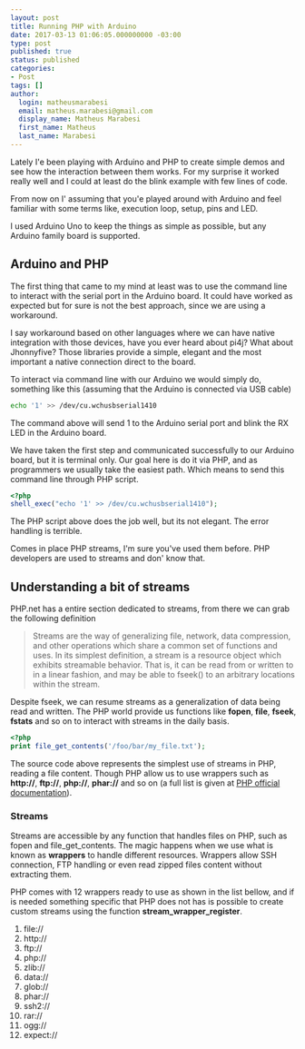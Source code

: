 ```yaml
---
layout: post
title: Running PHP with Arduino
date: 2017-03-13 01:06:05.000000000 -03:00
type: post
published: true
status: published
categories:
- Post
tags: []
author:
  login: matheusmarabesi
  email: matheus.marabesi@gmail.com
  display_name: Matheus Marabesi
  first_name: Matheus
  last_name: Marabesi
---
```


Lately I'e been playing with Arduino and PHP to create simple demos and see how the interaction
between them works. For my surprise it worked really well and I could at least do the blink example with few lines
of code.

From now on I' assuming that you'e played around with Arduino and feel familiar with some terms like, execution loop,
setup, pins and LED.

I used Arduino Uno to keep the things as simple as possible, but any Arduino family board is supported.

## Arduino and PHP

The first thing that came to my mind at least was to use the command line to interact with the serial port in the 
Arduino board. It could have worked as expected but for sure is not the best approach, since we are using a workaround.

I say workaround based on other languages where we can have native integration with those devices, have you ever heard
about pi4j? What about Jhonnyfive? Those libraries provide a simple, elegant and the most important a native connection
direct to the board.

To interact via command line with our Arduino we would simply do, something like this (assuming that the Arduino is
connected via USB cable)
 
``` bash
echo '1' >> /dev/cu.wchusbserial1410
```

The command above will send 1 to the Arduino serial port and blink the RX LED in the Arduino board.

We have taken the first step and communicated successfully to our Arduino board, but it is terminal only. Our
goal here is do it via PHP, and as programmers we usually take the easiest path. Which means to send this command
line through PHP script.

``` php
<?php
shell_exec("echo '1' >> /dev/cu.wchusbserial1410");
```

The PHP script above does the job well, but its not elegant. The error handling is terrible.

Comes in place PHP streams, I'm sure you've used them before. PHP developers are used to streams and don' know that. 

## Understanding a bit of streams

PHP.net has a entire section dedicated to streams, from there we can grab the following definition

> Streams are the way of generalizing file, network, data compression, and other operations which share a common set 
of functions and uses. In its simplest definition, a stream is a resource object which exhibits streamable behavior. 
That is, it can be read from or written to in a linear fashion, and may be able to fseek() to an arbitrary locations 
within the stream.

Despite fseek, we can resume streams as a generalization of data being read and written. The PHP world provide us
functions like **fopen**, **file**, **fseek**, **fstats** and so on to interact with streams in the daily basis.

``` php
<?php
print file_get_contents('/foo/bar/my_file.txt');
```

The source code above represents the simplest use of streams in PHP, reading a file content. Though PHP allow us to use
wrappers such as **http://**, **ftp://**, **php://**, **phar://** and so on (a full list is given at [PHP official 
documentation](http://php.net/manual/en/wrappers.http.php)).
 
### Streams

Streams are accessible by any function that handles files on PHP, such as fopen and file_get_contents. The magic happens when
we use what is known as **wrappers** to handle different resources. Wrappers allow SSH connection, FTP handling or even 
read zipped files content without extracting them.

PHP comes with 12 wrappers ready to use as shown in the list bellow, and if is needed something specific that PHP does not 
has is possible to create custom streams using the function **stream_wrapper_register**.

1. file://
2. http://
3. ftp://
4. php://
5. zlib://
6. data://
7. glob://
8. phar://
9. ssh2://
10. rar://
11. ogg://
12. expect://

